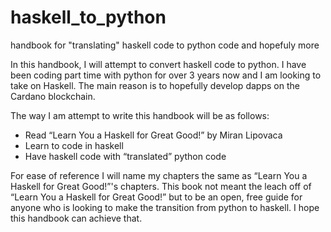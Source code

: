 # haskell_to_python
handbook for "translating" haskell code to python code and hopefuly more

In this handbook, I will attempt to convert haskell code to python. I have been coding part time with python for over 3 years now and I am looking to take on Haskell. The main reason is to hopefully develop dapps on the Cardano blockchain.  

The way I am attempt to write this handbook will be as follows:
* Read “Learn You a Haskell for Great Good!” by Miran Lipovaca
* Learn to code in haskell
* Have haskell code with “translated” python code

For ease of reference I will name my chapters the same as “Learn You a Haskell for Great Good!”'s chapters. This book not meant the leach off of “Learn You a Haskell for Great Good!” but to be an open, free guide for anyone who is looking to make the transition from python to haskell. I hope this handbook can achieve that. 
